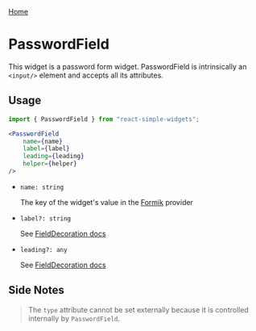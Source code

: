 [Home](../../../README.md)

# PasswordField

This widget is a password form widget. PasswordField is intrinsically an `<input/>` element and accepts all its attributes.

## Usage

```jsx
import { PasswordField } from "react-simple-widgets";

<PasswordField
    name={name}
    label={label}
    leading={leading}
    helper={helper}
/>
```

- `name: string`

  The key of the widget's value in the [Formik](https://jaredpalmer.com/formik/) provider

-   `label?: string`

    See [FieldDecoration docs](../field-decoration/field-decoration-usage.md)

- `leading?: any`

  See [FieldDecoration docs](../field-decoration/field-decoration-usage.md)

## Side Notes

> The `type` attribute cannot be set externally because it is controlled internally by `PasswordField`.
